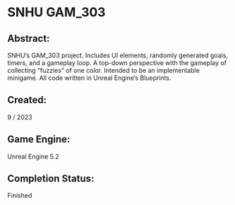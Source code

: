 # SNHU GAM_303
## Abstract:
SNHU’s GAM_303 project. Includes UI elements, randomly generated goals, timers, and a gameplay loop. A top-down perspective with the gameplay of collecting “fuzzies” of one color. Intended to be an implementable minigame. All code written in Unreal Engine’s Blueprints.
## Created:
9 / 2023
## Game Engine:
Unreal Engine 5.2
## Completion Status:
Finished
